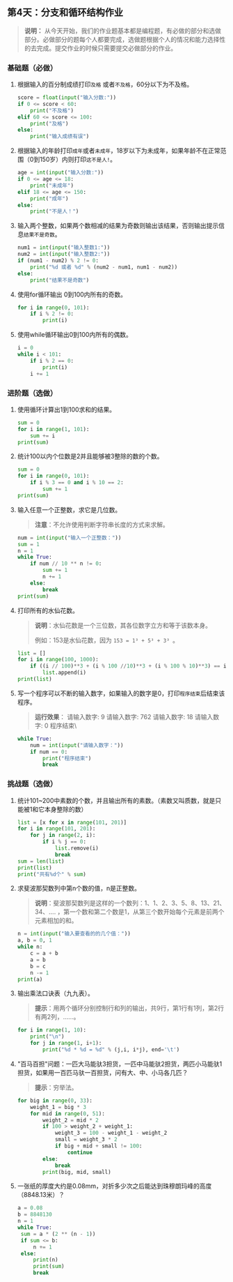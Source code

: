 ## 第4天：分支和循环结构作业



> **说明：** 从今天开始，我们的作业题基本都是编程题，有必做的部分和选做部分。必做部分的题每个人都要完成，选做题根据个人的情况和能力选择性的去完成。提交作业的时候只需要提交必做部分的作业。



### 基础题（必做）

1. 根据输入的百分制成绩打印`及格` 或者`不及格`，60分以下为不及格。

   ```python
   score = float(input("输入分数:"))
   if 0 <= score < 60:
       print("不及格")
   elif 60 <= score <= 100:
       print("及格")
   else:
       print("输入成绩有误")
   ```

2. 根据输入的年龄打印`成年`或者`未成年`，18岁以下为未成年，如果年龄不在正常范围（0到150岁）内则打印`这不是人!`。

   ```python
   age = int(input("输入分数:"))
   if 0 <= age <= 18:
       print("未成年")
   elif 18 <= age <= 150:
       print("成年")
   else:
       print("不是人！")
   ```

3. 输入两个整数，如果两个数相减的结果为奇数则输出该结果，否则输出提示信息`结果不是奇数`。

   ```python
   num1 = int(input("输入整数1:"))
   num2 = int(input("输入整数2:"))
   if (num1 - num2) % 2 != 0:
       print("%d 或者 %d" % (num2 - num1, num1 - num2))
   else:
       print("结果不是奇数")
   ```

   

4. 使用for循环输出 0到100内所有的奇数。

   ```python
   for i in range(0, 101):
       if i % 2 != 0:
           print(i)
   ```

   

5. 使用while循环输出0到100内所有的偶数。

   ```python
   i = 0
   while i < 101:
       if i % 2 == 0:
           print(i)
       i += 1
   ```

   

### 进阶题（选做）

1. 使用循环计算出1到100求和的结果。

   ```python
   sum = 0
   for i in range(1, 101):
       sum += i
   print(sum)
   ```

   

2. 统计100以内个位数是2并且能够被3整除的数的个数。

   ```python
   sum = 0
   for i in range(0, 101):
       if i % 3 == 0 and i % 10 == 2:
           sum += 1
   print(sum)
   ```

   

3. 输入任意一个正整数，求它是几位数。

   > **注意**：不允许使用判断字符串长度的方式来求解。

   ```python
   num = int(input("输入一个正整数："))
   sum = 1
   n = 1
   while True:
       if num // 10 ** n != 0:
           sum += 1
           n += 1
       else:
           break
   print(sum)
   ```

   

4. 打印所有的水仙花数。

   > **说明**：水仙花数是一个三位数，其各位数字⽴方和等于该数本身。
   >
   > 例如：153是⽔仙花数，因为 `153 = 1³ + 5³ + 3³ `。

   ```python
   list = []
   for i in range(100, 1000):
       if ((i // 100)**3 + (i % 100 //10)**3 + (i % 100 % 10)**3) == i:
           list.append(i)
   print(list)
   ```

   

5. 写一个程序可以不断的输入数字，如果输入的数字是0，打印`程序结束`后结束该程序。

   > **运行效果**：
   > 请输入数字: 9
   > 请输入数字: 762
   > 请输入数字: 18
   > 请输入数字: 0
   > 程序结束\

   ```python
   while True:
       num = int(input("请输入数字："))
       if num == 0:
           print("程序结束")
           break
   ```

   

### 挑战题（选做）

1. 统计101~200中素数的个数，并且输出所有的素数。（素数又叫质数，就是只能被1和它本身整除的数）

   ```python
   list = [x for x in range(101, 201)]
   for i in range(101, 201):
       for j in range(2, i):
           if i % j == 0:
               list.remove(i)
               break
   sum = len(list)
   print(list)
   print("共有%d个" % sum)
   ```

   

1. 求斐波那契数列中第n个数的值，n是正整数。

   > **说明**：斐波那契数列是这样的一个数列：1、1、2、3、5、8、13、21、34、.... ，第一个数和第二个数是1，从第三个数开始每个元素是前两个元素相加的和。

   ```python
   n = int(input("输入要查看的的几个值："))
   a, b = 0, 1
   while n:
       c = a + b
       a = b
       b = c
       n -= 1
   print(a)
   
   ```

   

2. 输出乘法口诀表（九九表）。 

   > **提示**：用两个循环分别控制行和列的输出，共9行，第1行有1列，第2行有两2列，……。

   ```python
   for i in range(1, 10):
       print("\n")
       for j in range(1, i+1):
           print("%d * %d = %d" % (j,i, i*j), end='\t')
   ```

   

3. "百马百担"问题：一匹大马能驮3担货，一匹中马能驮2担货，两匹小马能驮1担货，如果用一百匹马驮一百担货，问有大、中、小马各几匹？

   > **提示**：穷举法。

   ```python
   for big in range(0, 33):
       weight_1 = big * 3
       for mid in range(0, 51):
           weight_2 = mid * 2
           if 100 > weight_2 + weight_1:
               weight_3 = 100 - weight_1 - weight_2
               small = weight_3 * 2
               if big + mid + small != 100:
                   continue
           else:
               break
           print(big, mid, small)
   ```

   

4. 一张纸的厚度大约是0.08mm，对折多少次之后能达到珠穆朗玛峰的高度（8848.13米）？

      ```python
   a = 0.08
   b = 8848130
   n = 1
   while True:
       sum = a * (2 ** (n - 1))
       if sum <= b:
           n += 1
       else:
           print(n)
           print(sum)
           break
      ```

   